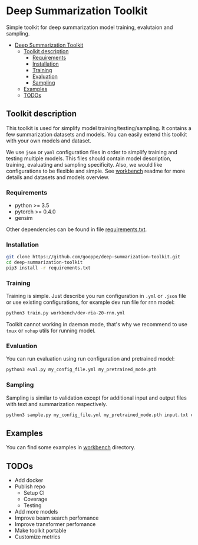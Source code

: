 # Deep Summarization Toolkit

Simple toolkit for deep summarization model training, evalutaion and sampling.

- [Deep Summarization Toolkit](#deep-summarization-toolkit)
  - [Toolkit description](#toolkit-description)
    - [Requirements](#requirements)
    - [Installation](#installation)
    - [Training](#training)
    - [Evaluation](#evaluation)
    - [Sampling](#sampling)
  - [Examples](#examples)
  - [TODOs](#todos)

## Toolkit description

This toolkit is used for simplify model training/testing/sampling.
It contains a few summarization datasets and models.
You can easily extend this toolkit with your own models and dataset.

We use `json` or `yaml` configuration files in order to simplify training and testing multiple models.
This files should contain model description, training, evaluating and sampling specificity.
Also, we would like configurations to be flexible and simple.
See [workbench](./workbench) readme for more details and datasets and models overview.

### Requirements

- python >= 3.5
- pytorch >= 0.4.0
- gensim

Other dependencies can be found in file [requirements.txt](./requirements.txt).

### Installation

```bash
git clone https://github.com/gooppe/deep-summarization-toolkit.git
cd deep-summarization-toolkit
pip3 install -r requirements.txt
```

### Training

Training is simple. Just describe you run configuration in `.yml` or `.json` file or use existing configurations, for example dev run file for rnn model:

```bash
python3 train.py workbench/dev-ria-20-rnn.yml
```

Toolkit cannot working in daemon mode, that's why we recommend to use `tmux` or `nohup` utils for running model.

### Evaluation

You can run evaluation using run configuration and pretrained model:

```bash
python3 eval.py my_config_file.yml my_pretrained_mode.pth
```

### Sampling

Sampling is similar to validation except for additional input and output files with text and summarization respectively.

```bash
python3 sample.py my_config_file.yml my_pretrained_mode.pth input.txt output.txt
```

## Examples

You can find some examples in [workbench](/workbench) directory.

## TODOs

- Add docker
- Publish repo
  - Setup CI
  - Coverage
  - Testing
- Add more models
- Improve beam search perfomance
- Improve transformer perfomance
- Make toolkit portable
- Customize metrics
